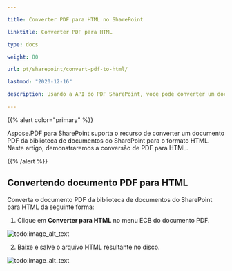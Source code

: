 ```yaml
---

title: Converter PDF para HTML no SharePoint

linktitle: Converter PDF para HTML

type: docs

weight: 80

url: pt/sharepoint/convert-pdf-to-html/

lastmod: "2020-12-16"

description: Usando a API do PDF SharePoint, você pode converter um documento PDF da biblioteca de documentos do SharePoint para o formato HTML.

---
```




{{% alert color="primary" %}}



Aspose.PDF para SharePoint suporta o recurso de converter um documento PDF da biblioteca de documentos do SharePoint para o formato HTML. Neste artigo, demonstraremos a conversão de PDF para HTML.



{{% /alert %}}



## **Convertendo documento PDF para HTML**



Converta o documento PDF da biblioteca de documentos do SharePoint para HTML da seguinte forma:



1. Clique em **Converter para HTML** no menu ECB do documento PDF.



![todo:image_alt_text](convert-pdf-to-html_1.png)



2. Baixe e salve o arquivo HTML resultante no disco.



![todo:image_alt_text](convert-pdf-to-html_2.png)